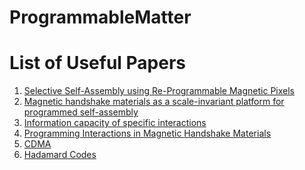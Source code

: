 # ProgrammableMatter

# List of Useful Papers
1. [Selective Self-Assembly using Re-Programmable Magnetic Pixels](https://groups.csail.mit.edu/hcie/files/research-projects/selective/selective.pdf)
2. [Magnetic handshake materials as a scale-invariant
platform for programmed self-assembly](https://www.pnas.org/doi/epdf/10.1073/pnas.1910332116)
3. [Information capacity of specific interactions](https://pmc.ncbi.nlm.nih.gov/articles/PMC4889362/pdf/pnas.201520969.pdf)
4. [Programming Interactions in Magnetic Handshake Materials](https://arxiv.org/pdf/2112.02614)
5. [CDMA](https://en.wikipedia.org/wiki/Code-division_multiple_access)
6. [Hadamard Codes](http://homepages.math.uic.edu/~leon/mcs425-s08/handouts/Hadamard_codes.pdf)